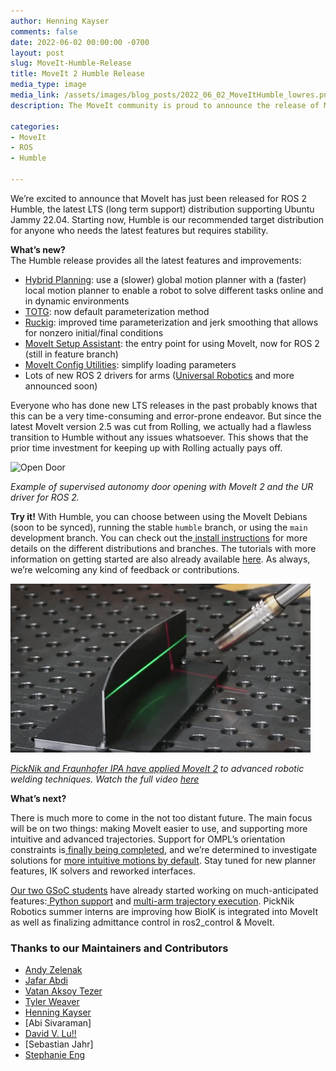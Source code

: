 ```yaml
---
author: Henning Kayser
comments: false
date: 2022-06-02 00:00:00 -0700
layout: post
slug: MoveIt-Humble-Release
title: MoveIt 2 Humble Release
media_type: image
media_link: /assets/images/blog_posts/2022_06_02_MoveItHumble_lowres.png
description: The MoveIt community is proud to announce the release of MoveIt 2 Humble

categories:
- MoveIt
- ROS
- Humble

---
```


We’re excited to announce that MoveIt has just been released for ROS 2 Humble, the latest LTS (long term support) distribution supporting Ubuntu Jammy 22.04. Starting now, Humble is our recommended target distribution for anyone who needs the latest features but requires stability.

**What’s new?** \
The Humble release provides all the latest features and improvements:

* [Hybrid Planning](https://github.com/ros-planning/moveit2/issues/433): use a (slower) global motion planner with a (faster) local motion planner to enable a robot to solve different tasks online and in dynamic environments
* [TOTG](https://github.com/ros-planning/moveit2/pull/1218): now default parameterization method
* [Ruckig](https://github.com/ros-planning/moveit2/pull/571): improved time parameterization and jerk smoothing that allows for nonzero initial/final conditions
* [MoveIt Setup Assistant](https://github.com/ros-planning/moveit2/pull/1254): the entry point for using MoveIt, now for ROS 2 (still in feature branch)
* [MoveIt Config Utilities](https://github.com/ros-planning/moveit2/pull/591): simplify loading parameters
* Lots of new ROS 2 drivers for arms ([Universal Robotics](https://discourse.ros.org/t/universal-robots-ros-2-driver-release/25461) and more announced soon)

Everyone who has done new LTS releases in the past probably knows that this can be a very time-consuming and error-prone endeavor. But since the latest MoveIt version 2.5 was cut from Rolling, we actually had a flawless transition to Humble without any issues whatsoever. This shows that the prior time investment for keeping up with Rolling actually pays off.



![Open Door](/assets/images/blog_posts/2022_05_02_image1.gif)

_Example of supervised autonomy door opening with MoveIt 2 and the UR driver for ROS 2._


**Try it!**
With Humble, you can choose between using the MoveIt Debians (soon to be synced), running the stable `humble` branch, or using the `main` development branch. You can check out the[ install instructions](https://moveit.ros.org/install-moveit2/source/) for more details on the different distributions and branches. The tutorials with more information on getting started are also already available [here](https://moveit.picknik.ai/humble/index.html). As always, we’re welcoming any kind of feedback or contributions.



![Automated Welding](/assets/images/blog_posts/2022_05_02_image3.gif)

_[PickNik and Fraunhofer IPA have applied MoveIt 2](https://picknik.ai/hybrid-planning/fraunhofer/moveit/2022/02/03/Hybrid-planning-Welding-with-the-UR10e.html) to advanced robotic welding techniques. Watch the full video [here](https://www.youtube.com/watch?v=ixX2TjgFOI4)_


**What’s next?**

There is much more to come in the not too distant future. The main focus will be on two things: making MoveIt easier to use, and supporting more intuitive and advanced trajectories.  Support for OMPL’s orientation constraints is[ finally being completed](https://github.com/ros-planning/moveit2/pull/1273), and we’re determined to investigate solutions for [more intuitive motions by default](https://github.com/ros-planning/moveit2/issues/1200). Stay tuned for new planner features, IK solvers and reworked interfaces.

[Our two GSoC students](https://moveit.ros.org/events/moveit/mentor/google/2022/05/20/2022-google-summer-of-code-students.html) have already started working on much-anticipated features:[ Python support](https://github.com/ros-planning/moveit2/issues/1279) and [multi-arm trajectory execution](https://github.com/ros-planning/moveit/pull/2810). PickNik Robotics summer interns are improving how BioIK is integrated into MoveIt as well as finalizing admittance control in ros2_control & MoveIt.


### Thanks to our Maintainers and Contributors

* [Andy Zelenak](https://github.com/AndyZe)
* [Jafar Abdi](https://github.com/JafarAbdi)
* [Vatan Aksoy Tezer](https://github.com/vatanaksoytezer)
* [Tyler Weaver](https://github.com/tylerjw)
* [Henning Kayser](https://github.com/henningkayser)
* [Abi Sivaraman]
* [David V. Lu!!](https://github.com/DLu)
* [Sebastian Jahr]
* [Stephanie Eng](https://github.com/stephanie-eng)
